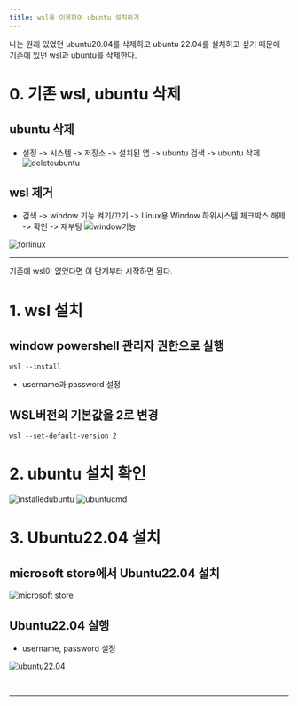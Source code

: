```yaml
---
title: wsl을 이용하여 ubuntu 설치하기
---
```

나는 원래 있었던 ubuntu20.04를 삭제하고 ubuntu 22.04를 설치하고 싶기 때문에 기존에 있던 wsl과 ubuntu를 삭제한다.

# 0. 기존 wsl, ubuntu 삭제
## ubuntu 삭제
* 설정 -> 시스템 -> 저장소 -> 설치된 앱 -> ubuntu 검색 -> ubuntu 삭제
![deleteubuntu]()


## wsl 제거
* 검색 -> window 기능 켜기/끄기 -> Linux용 Window 하위시스템 체크박스 해제 -> 확인 -> 재부팅
![window기능]()

![forlinux]()


---------------------------------------------------------------------
기존에 wsl이 없었다면 이 단계부터 시작하면 된다.


# 1. wsl 설치
## window powershell 관리자 권한으로 실행
```
wsl --install
``` 
* username과 password 설정


## WSL버전의 기본값을 2로 변경
```
wsl --set-default-version 2
```

# 2. ubuntu 설치 확인

![installedubuntu]()
![ubuntucmd]() 


# 3. Ubuntu22.04 설치
## microsoft store에서 Ubuntu22.04 설치
![microsoft store]()

## Ubuntu22.04 실행
* username, password 설정

![ubuntu22.04]()


![]()
![]()
![]()
![]()



---